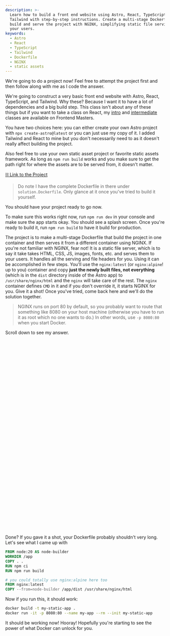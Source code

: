 ```yaml
---
description: >-
  Learn how to build a front end website using Astro, React, TypeScript, and
  Tailwind with step-by-step instructions. Create a multi-stage Dockerfile to
  build and serve the project with NGINX, simplifying static file serving for
  your users.
keywords:
  - Astro
  - React
  - TypeScript
  - Tailwind
  - Dockerfile
  - NGINX
  - static assets
---
```


We're going to do a project now! Feel free to attempt the project first and then follow along with me as I code the answer.

We're going to construct a very basic front end website with Astro, React, TypeScript, and Tailwind. Why these? Because I want it to have a lot of dependencies and a big build step. This class isn't about any of these things but if you want to take a class on React, my [intro][intro] and [intermediate][intermediate] classes are available on Frontend Masters.

You have two choices here: you can either create your own Astro project with `npx create-astro@latest` or you can just use my copy of it. I added Tailwind and React to mine but you don't necessarily need to as it doesn't really affect building the project.

Also feel free to use your own static asset project or favorite static assets framework. As long as `npm run build` works and you make sure to get the path right for where the assets are to be served from, it doesn't matter.

[⛓️ Link to the Project][project]

> Do note I have the complete Dockerfile in there under `solution.Dockerfile`. Only glance at it once you've tried to build it yourself.

You should have your project ready to go now.

To make sure this works right now, run `npm run dev` in your console and make sure the app starts okay. You should see a splash screen. Once you're ready to build it, run `npm run build` to have it build for production.

The project is to make a multi-stage Dockerfile that build the project in one container and then serves it from a different container using NGINX. If you're not familiar with NGINX, fear not! It is a static file server, which is to say it take takes HTML, CSS, JS, images, fonts, etc. and serves them to your users. It handles all the serving and file headers for you. Using it can be accomplished in few steps. You'll use the `nginx:latest` (or `nginx:alpine`! up to you) container and copy **just the newly built files, not everything** (which is in the `dist` directory inside of the Astro app) to `/usr/share/nginx/html` and the `nginx` will take care of the rest. The `nginx` container defines `CMD` in it and if you don't override it, it starts NGINX for you. Give it a shot! Once you've tried, come back here and we'll do the solution together.

> NGINX runs on port 80 by default, so you probably want to route that something like 8080 on your host machine (otherwise you have to run it as root which no one wants to do.) In other words, use `-p 8080:80` when you start Docker.

Scroll down to see my answer.

<div style="height: 600px"></div>

Done? If you gave it a shot, your Dockerfile probably shouldn't very long. Let's see what I came up with

```Dockerfile
FROM node:20 AS node-builder
WORKDIR /app
COPY . .
RUN npm ci
RUN npm run build

# you could totally use nginx:alpine here too
FROM nginx:latest
COPY --from=node-builder /app/dist /usr/share/nginx/html
```

Now if you run this, it should work:

```bash
docker build -t my-static-app .
docker run -it -p 8080:80 --name my-app --rm --init my-static-app
```

It should be working now! Hooray! Hopefully you're starting to see the power of what Docker can unlock for you.

[intro]: https://frontendmasters.com/courses/complete-react-v8/
[intermediate]: https://frontendmasters.com/courses/intermediate-react-v5/
[project]: https://github.com/btholt/project-files-for-complete-intro-to-containers-v2/blob/main/static-asset-project

